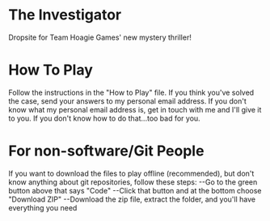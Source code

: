 # The Investigator

Dropsite for Team Hoagie Games' new mystery thriller!

# How To Play

Follow the instructions in the "How to Play" file.
If you think you've solved the case, send your answers to my personal email address.
If you don't know what my personal email address is, get in touch with me and I'll give it to you.
If you don't know how to do that...too bad for you.

# For non-software/Git People

If you want to download the files to play offline (recommended), but don't know anything about git repositories, follow these steps:
--Go to the green button above that says "Code"
--Click that button and at the bottom choose "Download ZIP"
--Download the zip file, extract the folder, and you'll have everything you need
